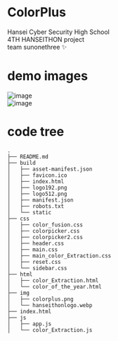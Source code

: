 # ColorPlus

Hansei Cyber Security High School  
4TH HANSEITHON project  
team sunonethree ✨

# demo images

![image](https://user-images.githubusercontent.com/62207008/147408688-da2b57de-9fc8-46fa-ba07-4c16d7e59be3.png)  
![image](https://user-images.githubusercontent.com/62207008/147408691-b27e5221-4131-4513-86e3-708952504be6.png)

# code tree

```
.
├── README.md
├── build
│   ├── asset-manifest.json
│   ├── favicon.ico
│   ├── index.html
│   ├── logo192.png
│   ├── logo512.png
│   ├── manifest.json
│   ├── robots.txt
│   └── static
├── css
│   ├── color_fusion.css
│   ├── colorpicker.css
│   ├── colorpicker2.css
│   ├── header.css
│   ├── main.css
│   ├── main_color_Extraction.css
│   ├── reset.css
│   └── sidebar.css
├── html
│   ├── color_Extraction.html
│   └── color_of_the_year.html
├── img
│   ├── colorplus.png
│   └── hanseithonlogo.webp
├── index.html
├── js
│   ├── app.js
│   └── color_Extraction.js
```
